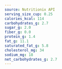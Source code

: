 ```yaml
---
source: Nutritionix API
serving_size_cup: 0.25
calories_kcal: 114
carbohydrates_g: 2.7
sugar_g: 2.0
fiber_g: 0.0
protein_g: 1.4
fat_g: 11.1
saturated_fat_g: 5.8
cholesterol_mg: 34
sodium_mg: 18
net_carbohydrates_g: 2.7
---
```


